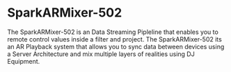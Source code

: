 # SparkARMixer-502
The SparkARMixer-502 is an Data Streaming Pipleline that enables you to remote control values inside a filter and project. The SparkARMixer-502 its an AR Playback system that allows you to sync data between devices using a Server Architecture and mix multiple layers of realities using DJ Equipment.
